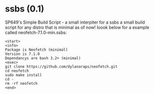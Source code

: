 # ssbs (0.1)
SP649's Simple Build Script - a small interpiter for a ssbs a small build script for any distro that is minimal as of now! loook below for a example called neofetch-7.1.0-min.ssbs:
```
<start>
<info>
Package is Neofetch (minimal)
Version is 7.1.0
Dependancys are bash 3.2+ (minimal) 
<exec>
git clone https://github.com/dylanaraps/neofetch.git
cd neofetch
sudo make install
cd -
rm -rf neofetch
<end>
```
